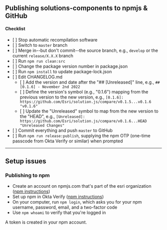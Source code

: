 ## Publishing solutions-components to npmjs & GitHub

#### Checklist

* \[ \] Stop automatic recompilation software
* \[ \] Switch to `master` branch
* \[ \] Merge in--but don't commit--the source branch, e.g., `develop` or the current `release/X.X.X` branch
* \[ \] Run `npm run clean:src`
* \[ \] Change the package version number in package.json
* \[ \] Run `npm install` to update package-lock.json
* \[ \] Edit CHANGELOG.md
  * \[ \] Add the version and date after the "## [Unreleased]" line, e.g., `## [0.1.6] - November 2nd 2022`
  * \[ \] Define the version's symbol (e.g., "0.1.6") mapping from the previous version to the new version, e.g., `[0.1.6]: https://github.com/Esri/solution.js/compare/v0.1.5...v0.1.6 "v0.1.6"`
  * \[ \] Update the "Unreleased" symbol to map from the new version to the "HEAD", e.g., `[Unreleased]: https://github.com/Esri/solution.js/compare/v0.1.6...HEAD "Unreleased Changes"`
* \[ \] Commit everything and push `master` to GitHub
* \[ \] Run `npm run release:publish`, supplying the npm OTP (one-time passcode from Okta Verify or similar) when prompted

---

## Setup issues

### Publishing to npm

* Create an account on npmjs.com that's part of the esri organization ([npm instructions](https://docs.npmjs.com/creating-a-new-npm-user-account))
* Set up npm in Okta Verify ([npm instructions](https://docs.npmjs.com/configuring-two-factor-authentication))
* On your computer, run `npm login`, which asks you for your npm username, password, email, and a two-factor code
* Use `npm whoami` to verify that you're logged in

A token is created in your npm account.
